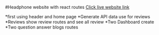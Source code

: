 #Headphone website with react routes
[Click live website link](https://idyllic-strudel-c9f47f.netlify.app/)


*first using header and home page
*Generate API data use for reviews
*Reviews show review routes and see all review
*Two Dashboard create
*Two question answer blogs routes 



